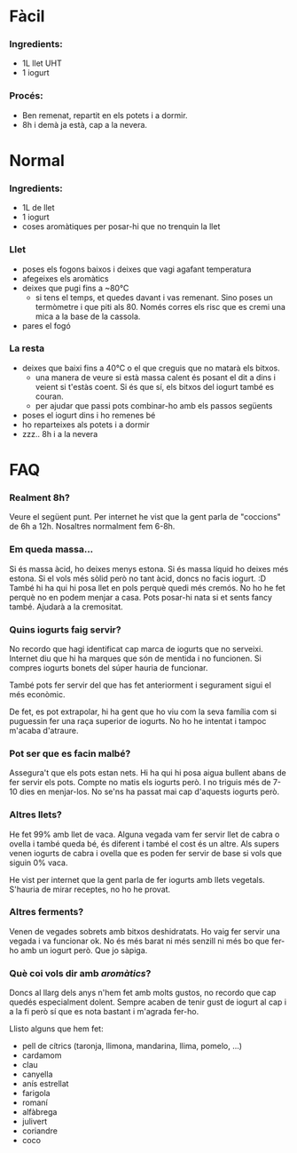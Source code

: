 # Fàcil

### Ingredients:
- 1L llet UHT
- 1 iogurt

### Procés:
- Ben remenat, repartit en els potets i a dormir.
- 8h i demà ja està, cap a la nevera.

# Normal

### Ingredients:
- 1L de llet
- 1 iogurt
- coses aromàtiques per posar-hi que no trenquin la llet

### Llet
- poses els fogons baixos i deixes que vagi agafant temperatura
- afegeixes els aromàtics
- deixes que pugi fins a ~80°C
    - si tens el temps, et quedes davant i vas remenant. Sino poses un termòmetre i que piti als 80. Només corres els risc que es cremi una mica a la base de la cassola.
- pares el fogó

### La resta
- deixes que baixi fins a 40°C o el que creguis que no matarà els bitxos.
    - una manera de veure si està massa calent és posant el dit a dins i veient si t'estàs coent. Si és que sí, els bitxos del iogurt també es couran.
    - per ajudar que passi pots combinar-ho amb els passos següents
- poses el iogurt dins i ho remenes bé
- ho reparteixes als potets i a dormir
- zzz.. 8h i a la nevera

# FAQ
### Realment 8h?
Veure el següent punt. Per internet he vist que la gent parla de "coccions" de 6h a 12h. Nosaltres normalment fem 6-8h.

### Em queda massa...
Si és massa àcid, ho deixes menys estona. Si és massa líquid ho deixes més estona. Si el vols més sòlid però no tant àcid, doncs no facis iogurt. :D
També hi ha qui hi posa llet en pols perquè quedi més cremós. No ho he fet perquè no en podem menjar a casa.
Pots posar-hi nata si et sents fancy també. Ajudarà a la cremositat.

### Quins iogurts faig servir?
No recordo que hagi identificat cap marca de iogurts que no serveixi. Internet diu que hi ha marques que són de mentida i no funcionen. Si compres iogurts bonets del súper hauria de funcionar.

També pots fer servir del que has fet anteriorment i segurament sigui el més econòmic.

De fet, es pot extrapolar, hi ha gent que ho viu com la seva família com si puguessin fer una raça superior de iogurts. No ho he intentat i tampoc m'acaba d'atraure.

### Pot ser que es facin malbé?

Assegura't que els pots estan nets. Hi ha qui hi posa aigua bullent abans de fer servir els pots. Compte no matis els iogurts però.
I no triguis més de 7-10 dies en menjar-los. No se'ns ha passat mai cap d'aquests iogurts però.

### Altres llets?

He fet 99% amb llet de vaca. Alguna vegada vam fer servir llet de cabra o ovella i també queda bé, és diferent i també el cost és un altre. Als supers venen iogurts de cabra i ovella que es poden fer servir de base si vols que siguin 0% vaca.

He vist per internet que la gent parla de fer iogurts amb llets vegetals. S'hauria de mirar receptes, no ho he provat.

### Altres ferments?

Venen de vegades sobrets amb bitxos deshidratats. Ho vaig fer servir una vegada i va funcionar ok. No és més barat ni més senzill ni més bo que fer-ho amb un iogurt però. Que jo sàpiga.

### Què coi vols dir amb _aromàtics_?

Doncs al llarg dels anys n'hem fet amb molts gustos, no recordo que cap quedés especialment dolent. Sempre acaben de tenir gust de iogurt al cap i a la fi però sí que es nota bastant i m'agrada fer-ho.

Llisto alguns que hem fet:
- pell de cítrics (taronja, llimona, mandarina, llima, pomelo, ...)
- cardamom
- clau
- canyella
- anís estrellat
- farigola
- romaní
- alfàbrega
- julivert
- coriandre
- coco

